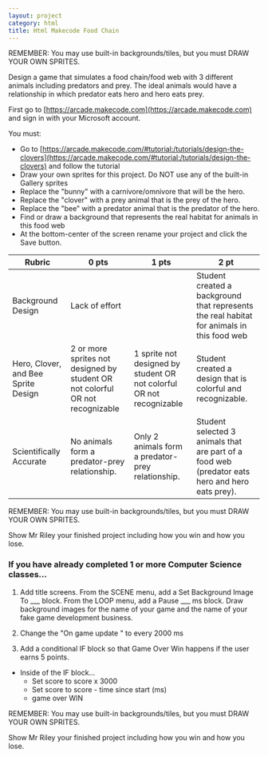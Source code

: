 ```yaml
---
layout: project
category: html
title: Html Makecode Food Chain
---
```



REMEMBER: You may use built-in backgrounds/tiles, but you must DRAW YOUR OWN SPRITES.


Design a game that simulates a food chain/food web with 3 different animals including predators and prey. The ideal animals would have a relationship in which predator eats hero and hero eats prey.

First go to [https://arcade.makecode.com](https://arcade.makecode.com) and sign in with your Microsoft account.


You must:

  - Go to [https://arcade.makecode.com/#tutorial:/tutorials/design-the-clovers](https://arcade.makecode.com/#tutorial:/tutorials/design-the-clovers) and follow the tutorial
  - Draw your own sprites for this project. Do NOT use any of the built-in Gallery sprites
  - Replace the "bunny" with a carnivore/omnivore that will be the hero.
  - Replace the "clover" with a prey animal that is the prey of the hero.
  - Replace the "bee" with a predator animal that is the predator of the hero.
  - Find or draw a background that represents the real habitat for animals in this food web
  - At the bottom-center of the screen rename your project and click the Save button.


| Rubric  | 0 pts | 1 pts | 2 pt  |
|---|---|---|---|
| Background Design  | Lack of effort  |   | Student created a background that represents the real habitat for animals in this food web  |
| Hero, Clover, and Bee Sprite Design  | 2 or more sprites not designed by student OR not colorful OR not recognizable  | 1 sprite not designed by student OR not colorful OR not recognizable  | Student created a design that is colorful and recognizable.  |
| Scientifically Accurate  | No animals form a predator-prey relationship.  | Only 2 animals form a predator-prey relationship.  | Student selected 3 animals that are part of a food web (predator eats hero and hero eats prey).  |

REMEMBER: You may use built-in backgrounds/tiles, but you must DRAW YOUR OWN SPRITES.

Show Mr Riley your finished project including how you win and how you lose.



### If you have already completed 1 or more Computer Science classes...

1. Add title screens. From the SCENE menu, add a Set Background Image To ___ block. From the LOOP menu, add a Pause ___ ms block. Draw background images for the name of your game and the name of your fake game development business.

1. Change the "On game update " to every 2000 ms

1. Add a conditional IF block so that Game Over Win happens if the user earns 5 points.
  - Inside of the IF block...
    - Set score to score x 3000
    - Set score to score - time since start (ms)
    - game over WIN




REMEMBER: You may use built-in backgrounds/tiles, but you must DRAW YOUR OWN SPRITES.

Show Mr Riley your finished project including how you win and how you lose.
